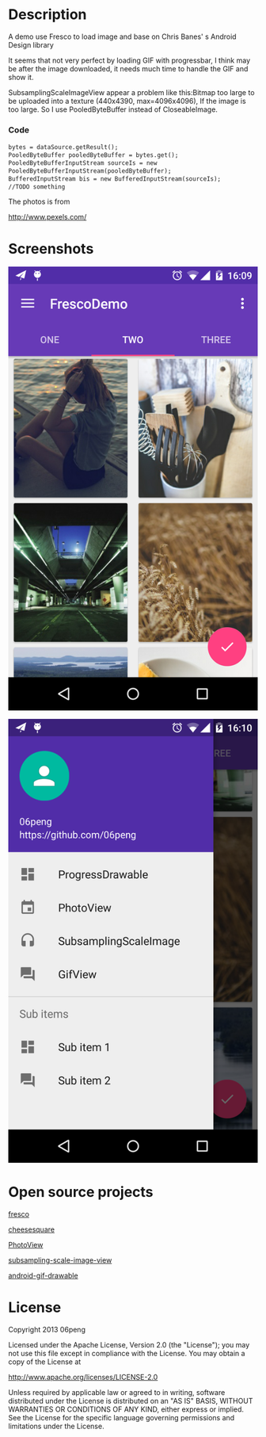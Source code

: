 # Description
A demo use Fresco to load image and base on Chris Banes' s Android Design library

It seems that not very perfect by loading GIF with progressbar, I think may be after the image downloaded, it needs much time to handle the GIF
 and show it.

SubsamplingScaleImageView appear a problem like this:Bitmap too large to be uploaded into a texture (440x4390, max=4096x4096), If the image is too large.
So I use PooledByteBuffer instead of CloseableImage.

### Code
    bytes = dataSource.getResult();
    PooledByteBuffer pooledByteBuffer = bytes.get();
    PooledByteBufferInputStream sourceIs = new PooledByteBufferInputStream(pooledByteBuffer);
    BufferedInputStream bis = new BufferedInputStream(sourceIs);
    //TODO something

The photos is from
<p><a href="http://www.pexels.com/">http://www.pexels.com/</a>

# Screenshots

![image](https://github.com/06peng/FrescoDemo/blob/master/screeshots/device-2015-06-26-160956.png)

![image](https://github.com/06peng/FrescoDemo/blob/master/screeshots/device-2015-06-26-161029.png)

# Open source projects

<p><a href="https://github.com/facebook/fresco">fresco</a>

<p><a href="https://github.com/chrisbanes/cheesesquare">cheesesquare</a>

<p><a href="https://github.com/chrisbanes/PhotoView">PhotoView</a>

<p><a href="https://github.com/davemorrissey/subsampling-scale-image-view">subsampling-scale-image-view</a>

<p><a href="https://github.com/koral--/android-gif-drawable">android-gif-drawable</a>

# License

Copyright 2013 06peng

Licensed under the Apache License, Version 2.0 (the "License");
you may not use this file except in compliance with the License.
You may obtain a copy of the License at

   http://www.apache.org/licenses/LICENSE-2.0

Unless required by applicable law or agreed to in writing, software
distributed under the License is distributed on an "AS IS" BASIS,
WITHOUT WARRANTIES OR CONDITIONS OF ANY KIND, either express or implied.
See the License for the specific language governing permissions and
limitations under the License.
